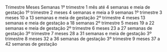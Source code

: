 Trimestre		Meses	Semanas
1º trimestre	1 mês	até 4 semanas e meia de gestação
1º trimestre	2 meses	4 semanas e meia a 9 semanas
1º trimestre	3 meses	10 a 13 semanas e meia de gestação
2º trimestre	4 meses	13 semanas e meia de gestação a 18 semanas
2º trimestre	5 meses	19 a 22 semanas e meia de gestação
2º trimestre	6 meses	23 a 27 semanas de gestação
3º trimestre	7 meses	28 a 31 semanas e meia de gestação
3º trimestre	8 meses	32 a 36 semanas de gestação
3º trimestre	9 meses	37 a 42 semanas de gestação